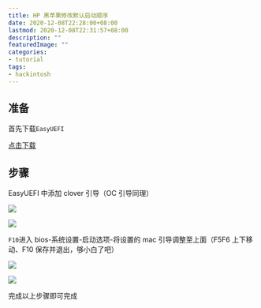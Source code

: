 ```yaml
---
title: HP 黑苹果修改默认启动顺序
date: 2020-12-08T22:28:00+08:00
lastmod: 2020-12-08T22:31:57+08:00
description: ""
featuredImage: ""
categories:
- tutorial
tags:
- hackintosh
---
```


## 准备

首先下载`EasyUEFI`

[点击下载](https://www.easyuefi.com/index-cn.html)

## 步骤

EasyUEFI 中添加 clover 引导（OC 引导同理）

![](https://cdn.zggsong.cn/2020/12/08/fdf5c6f724bef.png!webp)

![](https://cdn.zggsong.cn/2020/12/08/23e0da5d16c21.png!webp)

`F10`进入 bios-系统设置-启动选项-将设置的 mac 引导调整至上面（F5F6 上下移动、F10 保存并退出，够小白了吧）

![](https://cdn.zggsong.cn/2020/12/08/704d25f33ae11.jpg!webp)

![](https://cdn.zggsong.cn/2020/12/08/f829efc8ae278.jpg!webp)

完成以上步骤即可完成
